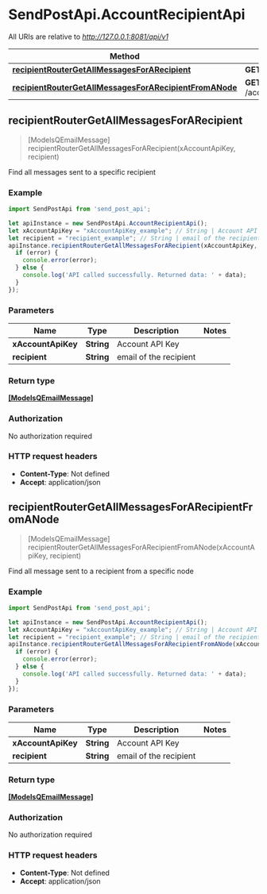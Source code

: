 # SendPostApi.AccountRecipientApi

All URIs are relative to *http://127.0.0.1:8081/api/v1*

Method | HTTP request | Description
------------- | ------------- | -------------
[**recipientRouterGetAllMessagesForARecipient**](AccountRecipientApi.md#recipientRouterGetAllMessagesForARecipient) | **GET** /account/recipient/{recipient}/messages | 
[**recipientRouterGetAllMessagesForARecipientFromANode**](AccountRecipientApi.md#recipientRouterGetAllMessagesForARecipientFromANode) | **GET** /account/recipient/node/{recipient}/messages | 



## recipientRouterGetAllMessagesForARecipient

> [ModelsQEmailMessage] recipientRouterGetAllMessagesForARecipient(xAccountApiKey, recipient)



Find all messages sent to a specific recipient

### Example

```javascript
import SendPostApi from 'send_post_api';

let apiInstance = new SendPostApi.AccountRecipientApi();
let xAccountApiKey = "xAccountApiKey_example"; // String | Account API Key
let recipient = "recipient_example"; // String | email of the recipient
apiInstance.recipientRouterGetAllMessagesForARecipient(xAccountApiKey, recipient, (error, data, response) => {
  if (error) {
    console.error(error);
  } else {
    console.log('API called successfully. Returned data: ' + data);
  }
});
```

### Parameters


Name | Type | Description  | Notes
------------- | ------------- | ------------- | -------------
 **xAccountApiKey** | **String**| Account API Key | 
 **recipient** | **String**| email of the recipient | 

### Return type

[**[ModelsQEmailMessage]**](ModelsQEmailMessage.md)

### Authorization

No authorization required

### HTTP request headers

- **Content-Type**: Not defined
- **Accept**: application/json


## recipientRouterGetAllMessagesForARecipientFromANode

> [ModelsQEmailMessage] recipientRouterGetAllMessagesForARecipientFromANode(xAccountApiKey, recipient)



Find all message sent to a recipient from a specific node

### Example

```javascript
import SendPostApi from 'send_post_api';

let apiInstance = new SendPostApi.AccountRecipientApi();
let xAccountApiKey = "xAccountApiKey_example"; // String | Account API Key
let recipient = "recipient_example"; // String | email of the recipient
apiInstance.recipientRouterGetAllMessagesForARecipientFromANode(xAccountApiKey, recipient, (error, data, response) => {
  if (error) {
    console.error(error);
  } else {
    console.log('API called successfully. Returned data: ' + data);
  }
});
```

### Parameters


Name | Type | Description  | Notes
------------- | ------------- | ------------- | -------------
 **xAccountApiKey** | **String**| Account API Key | 
 **recipient** | **String**| email of the recipient | 

### Return type

[**[ModelsQEmailMessage]**](ModelsQEmailMessage.md)

### Authorization

No authorization required

### HTTP request headers

- **Content-Type**: Not defined
- **Accept**: application/json

